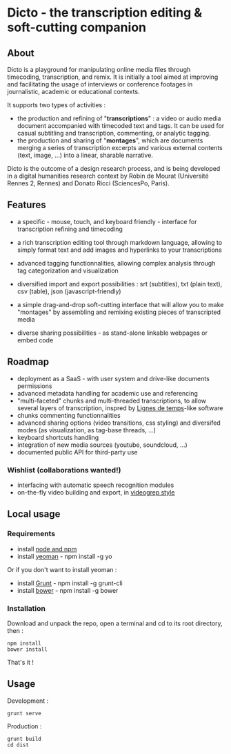 Dicto - the transcription editing & soft-cutting companion
============

## About

Dicto is a playground for manipulating online media files through timecoding, transcription, and remix. 
It is initially a tool aimed at improving and facilitating the usage of interviews or conference footages in journalistic, academic or educational contexts.

It supports two types of activities :
* the production and refining of "**transcriptions**" : a video or audio media document accompanied with timecoded text and tags. It can be used for casual subtitling and transcription, commenting, or analytic tagging.
* the production and sharing of "**montages**", which are documents merging a series of transcription excerpts and various external contents (text, image, ...) into a linear, sharable narrative.

Dicto is the outcome of a design research process, and is being developed in a digital humanities research context by Robin de Mourat (Université Rennes 2, Rennes) and Donato Ricci (SciencesPo, Paris).

## Features

* a specific - mouse, touch, and keyboard friendly - interface for transcription refining and timecoding
* a rich transcription editing tool through markdown language, allowing to simply format text and add images and hyperlinks to your transcriptions
* advanced tagging functionnalities, allowing complex analysis through tag categorization and visualization
* diversified import and export possibilities : srt (subtitles), txt (plain text), csv (table), json (javascript-friendly)

* a simple drag-and-drop soft-cutting interface that will allow you to make "montages" by assembling and remixing existing pieces of transcripted media

* diverse sharing possibilities - as stand-alone linkable webpages or embed code


## Roadmap

* deployment as a SaaS - with user system and drive-like documents permissions
* advanced metadata handling for academic use and referencing
* "multi-faceted" chunks and multi-threaded transcriptions, to allow several layers of transcription, inspred by [Lignes de temps](http://www.iri.centrepompidou.fr/outils/lignes-de-temps/)-like software
* chunks commenting functionnalities
* advanced sharing options (video transitions, css styling) and diversifed modes (as visualization, as tag-base threads, ...)
* keyboard shortcuts handling
* integration of new media sources (youtube, soundcloud, ...)
* documented public API for third-party use

### Wishlist (collaborations wanted!)

* interfacing with automatic speech recognition modules
* on-the-fly video building and export, in [videogrep style](https://github.com/antiboredom/videogrep)

## Local usage

### Requirements

* install [node and npm](https://nodejs.org/en/)
* install [yeoman](http://yeoman.io/) - npm install -g yo

Or if you don't want to install yeoman :
* install [Grunt](http://gruntjs.com/) - npm install -g grunt-cli
* install [bower](http://bower.io/) - npm install -g bower

### Installation

Download and unpack the repo, open a terminal and cd to its root directory, then :
```
npm install
bower install
```

That's it !

## Usage

Development :
```
grunt serve
```

Production :
```
grunt build
cd dist
```
